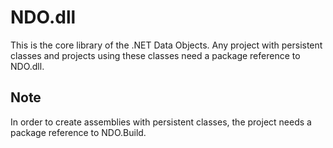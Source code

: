 # NDO.dll

This is the core library of the .NET Data Objects. Any project with persistent classes and projects using these classes need a package reference to NDO.dll.

## Note

In order to create assemblies with persistent classes, the project needs a package reference to NDO.Build.
